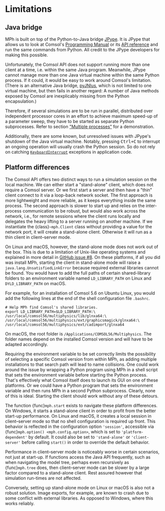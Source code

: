 ﻿# Limitations

## Java bridge

MPh is built on top of the Python-to-Java bridge [JPype][jpype]. It is
JPype that allows us to look at Comsol's [Programming Manual][manual]
or its [API reference][api] and run the same commands from Python. All
credit to the JPype developers for making this possible.

Unfortunately, the Comsol API does not support running more than one
client at a time, i.e. within the same Java program. Meanwhile, JPype
cannot manage more than one Java virtual machine within the same Python
process. If it could, it would be easy to work around Comsol's limitation.
(There is an alternative Java bridge, [pyJNIus][jnius], which is not
limited to one virtual machine, but then fails in another regard: A number
of Java methods exposed by Comsol are inexplicably missing from the Python
encapsulation.)

Therefore, if several simulations are to be run in parallel, distributed
over independent processor cores in an effort to achieve maximum speed-up
of a parameter sweep, they have to be started as separate Python
subprocesses. Refer to section ["Multiple
processes"](demonstrations.md#multiple-processes) for a demonstration.

Additionally, there are some known, but unresolved issues with JPype's
shutdown of the Java virtual machine. Notably, pressing <kbd>Ctrl+C</kbd>
to interrupt an ongoing operation will usually crash the Python session.
So do not rely on catching [`KeyboardInterrupt`](python:KeyboardInterrupt)
exceptions in application code.


## Platform differences

The Comsol API offers two distinct ways to run a simulation session on
the local machine. We can either start a "stand-alone" client, which
does not require a Comsol server. Or we first start a server and then
have a "thin" client connect to it via a loop-back network socket. The
first approach is more lightweight and more reliable, as it keeps
everything inside the same process. The second approach is slower to
start up and relies on the inter-process communication to be robust,
but would also work across the network, i.e., for remote sessions where
the client runs locally and delegates the heavy lifting to a server
running on another machine. If we instantiate the {class}`~mph.Client`
class without providing a value for the network port, it will create a
stand-alone client. Otherwise it will run as a thin client in
client–server mode.

On Linux and macOS, however, the stand-alone mode does not work out of
the box. This is due to a limitation of Unix-like operating systems
and explained in more detail in [GitHub issue #8][issue8]. On these
platforms, if all you did was install MPh, starting the client in
stand-alone mode will raise a `java.lang.UnsatisfiedLinkError` because
required external libraries cannot be found. You would have to add the
full paths of certain shared-library folders to an environment variable
named `LD_LIBRARY_PATH` on Linux and `DYLD_LIBRARY_PATH` on macOS.

For example, for an installation of Comsol 5.6 on Ubuntu Linux, you
would add the following lines at the end of the shell configuration
file `.bashrc`.
```shell
# Help MPh find Comsol's shared libraries.
export LD_LIBRARY_PATH=$LD_LIBRARY_PATH:\
/usr/local/comsol56/multiphysics/lib/glnxa64:\
/usr/local/comsol56/multiphysics/ext/graphicsmagick/glnxa64:\
/usr/local/comsol56/multiphysics/ext/cadimport/glnxa64
```

On macOS, the root folder is `/Applications/COMSOL56/Multiphysics`.
The folder names depend on the installed Comsol version and will have
to be adapted accordingly.

Requiring the environment variable to be set correctly limits the
possibility of selecting a specific Comsol version from within MPh,
as adding multiple installations to that search path will lead to name
collisions. One could work around the issue by wrapping a Python program
using MPh in a shell script that sets the environment variable before
starting the Python process. That's effectively what Comsol itself does
to launch its GUI on one of these platforms. Or we could have a Python
program that sets the environment variable and then runs MPh in a second
Python subprocess. Clearly, none of this is ideal. Starting the client
should work without any of these detours.

The function {func}`mph.start` exists to navigate these platform
differences. On Windows, it starts a stand-alone client in order to
profit from the better start-up performance. On Linux and macOS, it
creates a local session in client–server mode so that no shell
configuration is required up front. This behavior is reflected in the
configuration option `'session'`, accessible via {func}`mph.option()
<mph.config.option>`, which is set to `'platform-dependent'` by default.
It could also be set to `'stand-alone'` or `'client-server'` before
calling `start()` in order to override the default behavior.

Performance in client–server mode is noticeably worse in certain
scenarios, not just at start-up. If functions access the Java API
frequently, such as when navigating the model tree, perhaps even
recursively as {func}`mph.tree` does, then client–server mode can be
slower by a large factor compared to a stand-alone client. Rest assured
however that simulation run-times are not affected.

Conversely, setting up stand-alone mode on Linux or macOS is also
not a robust solution. Image exports, for example, are known to crash
due to some conflict with external libraries. As opposed to Windows,
where this works reliably.


[jpype]:  https://github.com/jpype-project/jpype
[manual]: https://comsol.com/documentation/COMSOL_ProgrammingReferenceManual.pdf
[api]:    https://doc.comsol.com/6.0/doc/com.comsol.help.comsol/api
[jnius]:  https://pyjnius.readthedocs.io
[issue8]: https://github.com/MPh-py/MPh/issues/8
